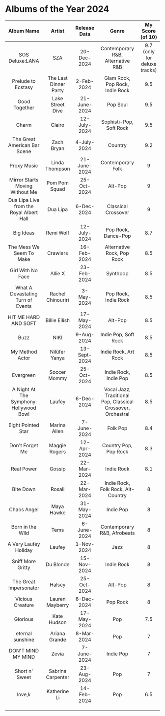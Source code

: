 # Albums of the Year 2024


|                Album Name                |        Artist         | Release Data |               Genre                |       My Score (of 10)       |
|:----------------------------------------:|:---------------------:|:------------:|:----------------------------------:|:----------------------------:|
|             SOS Deluxe:LANA              |          SZA          | 20-Dec-2024  |              Contemporary R&B, Alternative R&B                      | 9.7 (only for deluxe tracks) |
|            Prelude to Ecstasy            | The Last Dinner Party |  2-Feb-2024  |  Glam Rock, Pop Rock, Indie Rock   |             9.5              |
|              Good Together               |   Lake Street Dive    | 21-June-2024 |              Pop Soul              |             9.5              |
|                  Charm                   |        Clairo         | 12-July-2024 |      Sophisti-Pop, Soft Rock       |             9.5              |
|       The Great American Bar Scene       |      Zach Bryan       | 4-July-2024  |              Country               |             9.2              |
|               Proxy Music                |    Linda Thompson     | 21-June-2024 |         Contemporary Folk          |              9               |
|     Mirror Starts Moving Without Me      |     Pom Pom Squad     | 25-Oct-2024  |              Alt-Pop               |              9               |
| Dua Lipa Live from the Royal Albert Hall |       Dua Lipa        |  6-Dec-2024  |           Classical Crossover                         |              9               |
|                Big Ideas                 |       Remi Wolf       | 12-July-2024 |        Pop Rock, Dance-Pop         |             8.7              |
|         The Mess We Seem To Make         |       Crawlers        | 16-Feb-2024  |     Alternative Rock, Pop Rock     |             8.5              |
|            Girl With No Face             |        Allie X        | 23-Feb-2024  |              Synthpop              |             8.5              |
|    What A Devastating Turn of Events     |   Rachel Chinouriri   |  3-May-2024  |        Pop Rock, Indie Rock        |             8.5              |
|           HIT ME HARD AND SOFT           |     Billie Eilish     | 17-May-2024  |              Alt-Pop               |             8.5              |
|                   Buzz                   |         NIKI          |  9-Aug-2024  |        Indie Pop, Soft Rock        |             8.5              |
|             My Method Actor              |     Nilüfer Yanya     | 13-Sept-2024 |        Indie Rock, Art Rock        |             8.5              |
|                Evergreen                 |     Soccer Mommy      | 25-Oct-2024  |       Indie Rock, Indie Pop        |             8.5              |
| A Night At The Symphony: Hollywood Bowl  |        Laufey         |  6-Dec-2024  |           Vocal Jazz, Traditional Pop, Classical Crossover, Orchestral                         |             8.5              |
|            Eight Pointed Star            |     Marina Allen      | 7-June-2024  |              Folk Pop              |             8.4              |
|             Don't Forget Me              |     Maggie Rogers     | 12-Apr-2024  |       Country Pop, Pop Rock        |             8.3              |
|                Real Power                |        Gossip         | 22-Mar-2024  |             Indie Rock             |             8.1              |
|                Bite Down                 |        Rosali         | 22-Mar-2024  | Indie Rock, Folk Rock, Alt-Country |              8               |
|               Chaos Angel                |      Maya Hawke       | 31-May-2024  |             Indie Pop              |              8               |
|             Born in the Wild             |         Tems          | 6-June-2024  |    Contemporary R&B, Afrobeats     |              8               |
|          A Very Laufey Holiday           |        Laufey         |  1-Nov-2024  |                Jazz                |              8               |
|            Sniff More Gritty             |       Du Blonde       | 15-Nov-2024  |             Indie Rock             |              8               |
|          The Great Impersonator          |        Halsey         | 25-Oct-2024  |              Alt-Pop               |              8               |
|             Vicious Creature             |    Lauren Mayberry    |  6-Dec-2024  |           Pop Rock                         |              8               |
|                 Glorious                 |      Kate Hudson      | 17-May-2024  |                Pop                 |             7.5              |
|             eternal sunshine             |     Ariana Grande     |  8-Mar-2024  |                Pop                 |              7               |
|            DON'T MIND MY MIND            |         Zevia         | 7-June-2024  |             Indie Pop              |              7               |
|              Short n' Sweet              |   Sabrina Carpenter   | 23-Aug-2024  |                Pop                 |              7               |
|                  love,k                  |     Katherine Li      | 14-Feb-2024  |                Pop                 |             6.5              |
|                                          |                       |              |                                    |                              |
|                                          |                       |              |                                    |                              |
|                                          |                       |              |                                    |                              |

